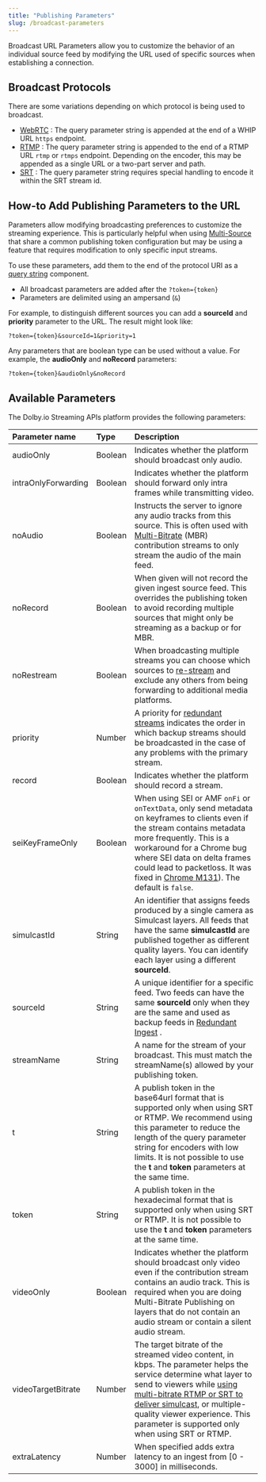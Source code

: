 ```yaml
---
title: "Publishing Parameters"
slug: /broadcast-parameters
---
```

Broadcast URL Parameters allow you to customize the behavior of an individual source feed by modifying the URL used of specific sources when establishing a connection.

## Broadcast Protocols

There are some variations depending on which protocol is being used to broadcast.

- [WebRTC](/millicast/broadcast/webrtc-whip.mdx)
: The query parameter string is appended at the end of a WHIP URL `https` endpoint.
- [RTMP](/millicast/broadcast/using-rtmp-and-rtmps.md)
: The query parameter string is appended to the end of a RTMP URL `rtmp` or `rtmps` endpoint. Depending on the encoder, this may be appended as a single URL or a two-part server and path.
- [SRT](/millicast/broadcast/using-srt.md)
: The query parameter string requires special handling to encode it within the SRT stream id.

## How-to Add Publishing Parameters to the URL

Parameters allow modifying broadcasting preferences to customize the streaming experience. This is particularly helpful when using [Multi-Source](/millicast/broadcast/multi-source-broadcasting.md)
 that share a common publishing token configuration but may be using a feature that requires modification to only specific input streams.

To use these parameters, add them to the end of the protocol URI as a [query string](https://www.rfc-editor.org/rfc/rfc3986#section-3.4) component.

- All broadcast parameters are added after the `?token={token}`
- Parameters are delimited using an ampersand (`&`)

For example, to distinguish different sources you can add a **sourceId** and **priority** parameter to the URL. The  result might look like:

`?token={token}&sourceId=1&priority=1`

Any parameters that are boolean type can be used without a value. For example, the **audioOnly** and **noRecord** parameters:

`?token={token}&audioOnly&noRecord`

## Available Parameters

The Dolby.io Streaming APIs platform provides the following parameters:

| Parameter name      | Type    | Description                                                                                                                                                                                                                                                                                                                                                          |
| :------------------ | :------ | :------------------------------------------------------------------------------------------------------------------------------------------------------------------------------------------------------------------------------------------------------------------------------------------------------------------------------------------------------------------- |
| audioOnly           | Boolean | Indicates whether the platform should broadcast only audio.                                                                                                                                                                                                                                                                                                          |
| intraOnlyForwarding | Boolean | Indicates whether the platform should forward only intra frames while transmitting video.                                                                                                                                                                                                                                                                            |
| noAudio             | Boolean | Instructs the server to ignore any audio tracks from this source. This is often used with [Multi-Bitrate](/millicast/broadcast/multi-source-broadcasting.md) (MBR) contribution streams to only stream the audio of the main feed.                                                                                                                                   |
| noRecord            | Boolean | When given will not record the given ingest source feed. This overrides the publishing token to avoid recording multiple sources that might only be streaming as a backup or for MBR.                                                                                                                                                                                |
| noRestream          | Boolean | When broadcasting multiple streams you can choose which sources to [re-stream](/millicast/distribution/re-streaming.md)  and exclude any others from being forwarding to additional media platforms.                                                                                                                                                                 |
| priority            | Number  | A priority for [redundant streams](/millicast/broadcast/redundant-ingest/index.md) indicates the order in which backup streams should be broadcasted in the case of any problems with the primary stream.                                                                                                                                                            |
| record              | Boolean | Indicates whether the platform should record a stream.                                                                                                                                                                                                                                                                                                               |
| seiKeyFrameOnly     | Boolean  | When using SEI or AMF `onFi` or `onTextData`, only send metadata on keyframes to clients even if the stream contains metadata more frequently.  This is a workaround for a Chrome bug where SEI data on delta frames could lead to packetloss. It was fixed in [Chrome M131](https://issues.chromium.org/issues/375352614)).  The default is `false`.			   |
| simulcastId         | String  | An identifier that assigns feeds produced by a single camera as Simulcast layers. All feeds that have the same **simulcastId** are published together as different quality layers. You can identify each layer using a different **sourceId**.                                                                                                                       |
| sourceId            | String  | A unique identifier for a specific feed. Two feeds can have the same **sourceId** only when they are the same and used as backup feeds in [Redundant Ingest](/millicast/broadcast/redundant-ingest/index.md) .                                                                                                                                                       |
| streamName          | String  | A name for the stream of your broadcast.  This must match the streamName(s) allowed by your publishing token.                                                                                                                                                                                                                                                        |
| t                   | String  | A publish token in the base64url format that is supported only when using SRT or RTMP. We recommend using this parameter to reduce the length of the query parameter string for encoders with low limits. It is not possible to use the **t** and **token** parameters at the same time.                                                                             |
| token               | String  | A publish token in the hexadecimal format that is supported only when using SRT or RTMP.  It is not possible to use the **t** and **token** parameters at the same time.                                                                                                                                                                                             |
| videoOnly           | Boolean | Indicates whether the platform should broadcast only video even if the contribution stream contains an audio track. This is required when you are doing Multi-Bitrate Publishing on layers that do not contain an audio stream or contain a silent audio stream.                                                                                                     |
| videoTargetBitrate  | Number  | The target bitrate of the streamed video content, in kbps. The parameter helps the service determine what layer to send to viewers while [using multi-bitrate RTMP or SRT to deliver simulcast](/millicast/distribution/using-webrtc-simulcast.md#how-to-enable-simulcast-from-an-encoder), or multiple-quality viewer experience. This parameter is supported only when using SRT or RTMP. |
| extraLatency        | Number  | When specified adds extra latency to an ingest from [0 - 3000] in milliseconds.                                                                                                                                                                                                                                                                                      |
